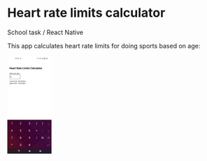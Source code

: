 # Heart rate limits calculator
School task / React Native

This app calculates heart rate limits for doing sports based on age:

<img src="https://github.com/Rieskamies/HeartRate/blob/main/app_images/appScreenshot.jpg" alt="Alt Text" style="width:20%; height:auto;">
